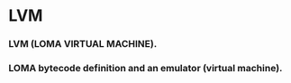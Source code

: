 # LVM
### LVM (LOMA VIRTUAL MACHINE).
### LOMA bytecode definition and an emulator (virtual machine).

